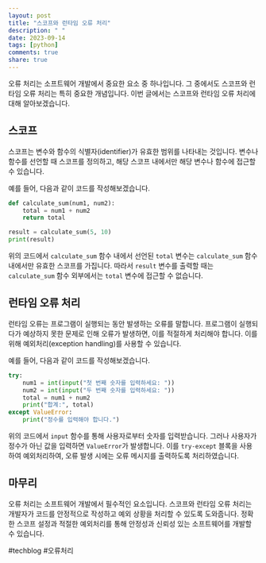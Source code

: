```yaml
---
layout: post
title: "스코프와 런타임 오류 처리"
description: " "
date: 2023-09-14
tags: [python]
comments: true
share: true
---
```


오류 처리는 소프트웨어 개발에서 중요한 요소 중 하나입니다. 그 중에서도 스코프와 런타임 오류 처리는 특히 중요한 개념입니다. 이번 글에서는 스코프와 런타임 오류 처리에 대해 알아보겠습니다.

## 스코프

스코프는 변수와 함수의 식별자(identifier)가 유효한 범위를 나타내는 것입니다. 변수나 함수를 선언할 때 스코프를 정의하고, 해당 스코프 내에서만 해당 변수나 함수에 접근할 수 있습니다.

예를 들어, 다음과 같이 코드를 작성해보겠습니다.

```python
def calculate_sum(num1, num2):
    total = num1 + num2
    return total

result = calculate_sum(5, 10)
print(result)
```

위의 코드에서 `calculate_sum` 함수 내에서 선언된 `total` 변수는 `calculate_sum` 함수 내에서만 유효한 스코프를 가집니다. 따라서 `result` 변수를 출력할 때는 `calculate_sum` 함수 외부에서는 `total` 변수에 접근할 수 없습니다.

## 런타임 오류 처리

런타임 오류는 프로그램이 실행되는 동안 발생하는 오류를 말합니다. 프로그램이 실행되다가 예상하지 못한 문제로 인해 오류가 발생하면, 이를 적절하게 처리해야 합니다. 이를 위해 예외처리(exception handling)를 사용할 수 있습니다.

예를 들어, 다음과 같이 코드를 작성해보겠습니다.

```python
try:
    num1 = int(input("첫 번째 숫자를 입력하세요: "))
    num2 = int(input("두 번째 숫자를 입력하세요: "))
    total = num1 + num2
    print("합계:", total)
except ValueError:
    print("정수를 입력해야 합니다.")
```

위의 코드에서 `input` 함수를 통해 사용자로부터 숫자를 입력받습니다. 그러나 사용자가 정수가 아닌 값을 입력하면 `ValueError`가 발생합니다. 이를 `try-except` 블록을 사용하여 예외처리하여, 오류 발생 시에는 오류 메시지를 출력하도록 처리하였습니다.

## 마무리

오류 처리는 소프트웨어 개발에서 필수적인 요소입니다. 스코프와 런타임 오류 처리는 개발자가 코드를 안정적으로 작성하고 예외 상황을 처리할 수 있도록 도와줍니다. 정확한 스코프 설정과 적절한 예외처리를 통해 안정성과 신뢰성 있는 소프트웨어를 개발할 수 있습니다.

#techblog #오류처리